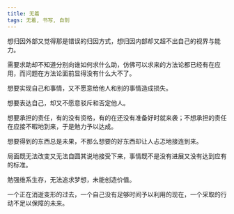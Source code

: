 ```yaml
---
title: 无着
tags: 无着, 书写, 自剖
---
```



想归因外部又觉得那是错误的归因方式，想归因内部却又超不出自己的视界与能力。

需要求助却不知道分别向谁如何求什么助，仿佛可以求来的方法论都已经有在应用，而问题在方法论面前显得没有什么大不了。

想要实现自己和事情，又不愿意给他人和别的事情造成损失。

想要表达自己，却又不愿意驳斥和否定他人。

想要承担的责任，有的没有资格，有的在还没有准备好时就来袭；不想承担的责任在应接不暇地到来，于是勉力予以达成。

想要得到的东西总是未果，不那么想要的好东西却让人忐忑地接连到来。

局面既无法改变又无法自圆其说地接受下来，事情既不是没有进展又没有达到应有的标准。

勉强维系生存，无法追求梦想，未能创造价值。

一个正在消逝变形的过去，一个自己没有足够时间予以利用的现在，一个采取的行动不足以保障的未来。

